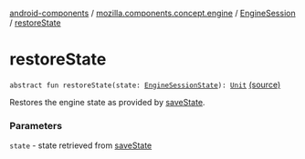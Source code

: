 [android-components](../../index.md) / [mozilla.components.concept.engine](../index.md) / [EngineSession](index.md) / [restoreState](./restore-state.md)

# restoreState

`abstract fun restoreState(state: `[`EngineSessionState`](../-engine-session-state/index.md)`): `[`Unit`](https://kotlinlang.org/api/latest/jvm/stdlib/kotlin/-unit/index.html) [(source)](https://github.com/mozilla-mobile/android-components/blob/master/components/concept/engine/src/main/java/mozilla/components/concept/engine/EngineSession.kt#L193)

Restores the engine state as provided by [saveState](save-state.md).

### Parameters

`state` - state retrieved from [saveState](save-state.md)